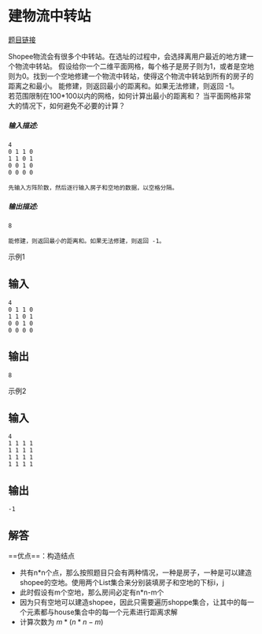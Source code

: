 # 建物流中转站

[题目链接](https://www.nowcoder.com/questionTerminal/c82efaf9e2cc42cda0a8ad795845eceb?f=discussion)

​    Shopee物流会有很多个中转站。在选址的过程中，会选择离用户最近的地方建一个物流中转站。     假设给你一个二维平面网格，每个格子是房子则为1，或者是空地则为0。找到一个空地修建一个物流中转站，使得这个物流中转站到所有的房子的距离之和最小。 能修建，则返回最小的距离和。如果无法修建，则返回 -1。      
​            若范围限制在100*100以内的网格，如何计算出最小的距离和？        当平面网格非常大的情况下，如何避免不必要的计算？           



##### **输入描述:**

```
4
0 1 1 0
1 1 0 1
0 0 1 0
0 0 0 0

先输入方阵阶数，然后逐行输入房子和空地的数据，以空格分隔。
```





##### **输出描述:**

```
8

能修建，则返回最小的距离和。如果无法修建，则返回 -1。
```

示例1

## 输入

```
4
0 1 1 0
1 1 0 1
0 0 1 0
0 0 0 0
```

## 输出

```
8
```

示例2

## 输入

```
4
1 1 1 1
1 1 1 1
1 1 1 1
1 1 1 1
```

## 输出

```
-1
```





## 解答

==优点==：构造结点

* 共有n*n个点，那么按照题目只会有两种情况，一种是房子，一种是可以建造shopee的空地。使用两个List集合来分别装填房子和空地的下标i，j
* 此时假设有m个空地，那么房间必定有n*n-m个
* 因为只有空地可以建造shopee，因此只需要遍历shoppe集合，让其中的每一个元素都与house集合中的每一个元素进行距离求解
* 计算次数为 $m*(n*n-m)$